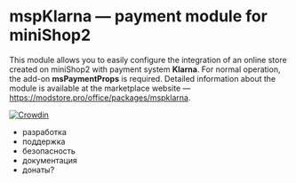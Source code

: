 # mspKlarna &mdash; payment module for miniShop2</h3>

This module allows you to easily configure the integration of an online store created on miniShop2 with payment system **Klarna**. For normal operation, the add-on **msPaymentProps** is required. Detailed information about the module is available at the marketplace website &mdash; https://modstore.pro/office/packages/mspklarna.

[![Crowdin](https://badges.crowdin.net/mspklarna/localized.svg)](https://crowdin.com/project/mspklarna)

- разработка
- поддержка
- безопасность
- документация
- донаты?
